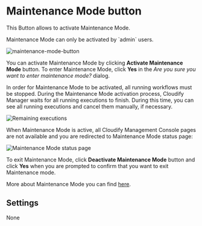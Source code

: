 # Maintenance Mode button
This Button allows to activate Maintenance Mode.

<div class="ui message info">
Maintenance Mode can only be activated by `admin` users.
</div>

![maintenance-mode-button](https://docs.cloudify.co/latest/images/ui/widgets/maintenance-mode-button.png)

You can activate Maintenance Mode by clicking **Activate Maintenance Mode** button. To enter Maintenance Mode, click **Yes** in the *Are you sure you want to enter maintenance mode?* dialog.

In order for Maintenance Mode to be activated, all running workflows must be stopped.
During the Maintenance Mode activation process, Cloudify Manager waits for all running executions to finish. 
During this time, you can see all running executions and cancel them manually, if necessary.

![Remaining executions](https://docs.cloudify.co/latest/images/ui/widgets/maintenance-mode-button_remaining-executions.png)

When Maintenance Mode is active, all Cloudify Management Console pages are not available and you are redirected to Maintenance Mode status page:

![Maintenance Mode status page](https://docs.cloudify.co/latest/images/ui/widgets/maintenance-mode-button_status-page.png)

To exit Maintenance Mode, click **Deactivate Maintenance Mode** button and click **Yes** when you are prompted to confirm that you want to exit Maintenance mode.

More about Maintenance Mode you can find [here](https://docs.cloudify.co/latest/working_with/manager/maintenance-mode).


## Settings

None
